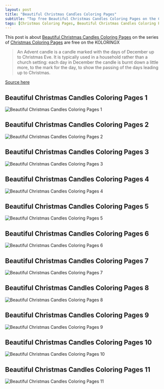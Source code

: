 ```yaml
---
layout: post
title: "Beautiful Christmas Candles Coloring Pages"
subtitle: "Top free Beautiful Christmas Candles Coloring Pages on the Christmas Coloring Pages at Koloringx.xyz "
tags: [Christmas Coloring Pages, Beautiful Christmas Candles Coloring Pages]
---
```

This post is about [Beautiful Christmas Candles Coloring Pages](http://koloringx.xyz/blog/Beautiful-Christmas-Candles-Coloring-Pages) on the series of [Christmas Coloring Pages](http://koloringx.xyz) are free on the KOLORINGX
> An Advent candle is a candle marked with the days of December up to Christmas Eve. It is typically used in a household rather than a church setting: each day in December the candle is burnt down a little more, to the mark for the day, to show the passing of the days leading up to Christmas.

[Source here](https://en.wikipedia.org/wiki/Advent_candle)
## Beautiful Christmas Candles Coloring Pages 1
![Beautiful Christmas Candles Coloring Pages 1](http://koloringx.xyz/Christmas-Coloring-Pages/Beautiful-Christmas-Candles-Coloring-Pages%20(1).png)

<script async src="https://pagead2.googlesyndication.com/pagead/js/adsbygoogle.js"></script> <!-- Koloringx --> 
 <ins class="adsbygoogle"  
   style="display:block"   
  data-ad-client="ca-pub-6753140515841889"   
  data-ad-slot="2585677186"  
   data-ad-format="auto"  
   data-full-width-responsive="true"></ins> 
 <script>  
   (adsbygoogle = window.adsbygoogle || []).push({}); 
 </script>

## Beautiful Christmas Candles Coloring Pages 2
![Beautiful Christmas Candles Coloring Pages 2](http://koloringx.xyz/Christmas-Coloring-Pages/Beautiful-Christmas-Candles-Coloring-Pages%20(2).png)
## Beautiful Christmas Candles Coloring Pages 3
![Beautiful Christmas Candles Coloring Pages 3](http://koloringx.xyz/Christmas-Coloring-Pages/Beautiful-Christmas-Candles-Coloring-Pages%20(3).png)
## Beautiful Christmas Candles Coloring Pages 4
![Beautiful Christmas Candles Coloring Pages 4](http://koloringx.xyz/Christmas-Coloring-Pages/Beautiful-Christmas-Candles-Coloring-Pages%20(4).png)
## Beautiful Christmas Candles Coloring Pages 5
![Beautiful Christmas Candles Coloring Pages 5](http://koloringx.xyz/Christmas-Coloring-Pages/Beautiful-Christmas-Candles-Coloring-Pages%20(5).png)

<script async src="https://pagead2.googlesyndication.com/pagead/js/adsbygoogle.js"></script> <!-- Koloringx --> 
 <ins class="adsbygoogle"  
   style="display:block"   
  data-ad-client="ca-pub-6753140515841889"   
  data-ad-slot="2585677186"  
   data-ad-format="auto"  
   data-full-width-responsive="true"></ins> 
 <script>  
   (adsbygoogle = window.adsbygoogle || []).push({}); 
 </script>

## Beautiful Christmas Candles Coloring Pages 6
![Beautiful Christmas Candles Coloring Pages 6](http://koloringx.xyz/Christmas-Coloring-Pages/Beautiful-Christmas-Candles-Coloring-Pages%20(6).png)
## Beautiful Christmas Candles Coloring Pages 7
![Beautiful Christmas Candles Coloring Pages 7](http://koloringx.xyz/Christmas-Coloring-Pages/Beautiful-Christmas-Candles-Coloring-Pages%20(7).png)
## Beautiful Christmas Candles Coloring Pages 8
![Beautiful Christmas Candles Coloring Pages 8](http://koloringx.xyz/Christmas-Coloring-Pages/Beautiful-Christmas-Candles-Coloring-Pages%20(8).png)
## Beautiful Christmas Candles Coloring Pages 9
![Beautiful Christmas Candles Coloring Pages 9](http://koloringx.xyz/Christmas-Coloring-Pages/Beautiful-Christmas-Candles-Coloring-Pages%20(9).png)
## Beautiful Christmas Candles Coloring Pages 10
![Beautiful Christmas Candles Coloring Pages 10](http://koloringx.xyz/Christmas-Coloring-Pages/Beautiful-Christmas-Candles-Coloring-Pages%20(10).png)

<script async src="https://pagead2.googlesyndication.com/pagead/js/adsbygoogle.js"></script> <!-- Koloringx --> 
 <ins class="adsbygoogle"  
   style="display:block"   
  data-ad-client="ca-pub-6753140515841889"   
  data-ad-slot="2585677186"  
   data-ad-format="auto"  
   data-full-width-responsive="true"></ins> 
 <script>  
   (adsbygoogle = window.adsbygoogle || []).push({}); 
 </script>

## Beautiful Christmas Candles Coloring Pages 11
![Beautiful Christmas Candles Coloring Pages 11](http://koloringx.xyz/Christmas-Coloring-Pages/Beautiful-Christmas-Candles-Coloring-Pages%20(11).png)
